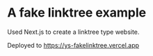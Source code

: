 # A fake linktree example

Used Next.js to create a linktree type website.

Deployed to https://ys-fakelinktree.vercel.app

